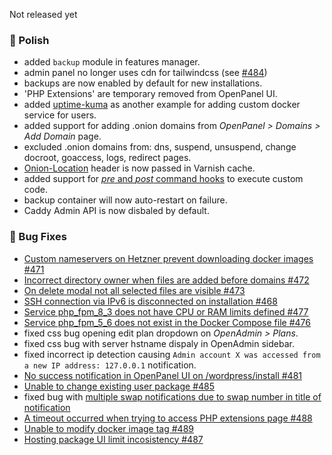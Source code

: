 Not released yet

### 💅 Polish
- added `backup` module in features manager.
- admin panel no longer uses cdn for tailwindcss (see [#484](https://github.com/stefanpejcic/OpenPanel/issues/484))
- backups are now enabled by default for new installations.
- 'PHP Extensions' are temporary removed from OpenPanel UI.
- added [uptime-kuma](https://github.com/louislam/uptime-kuma) as another example for adding custom docker service for users.
- added support for adding .onion domains from *OpenPanel > Domains > Add Domain* page.
- excluded .onion domains from: dns, suspend, unsuspend, change docroot, goaccess, logs, redirect pages.
- [Onion-Location](https://support.torproject.org/onionservices/onion-location/) header is now passed in Varnish cache.
- added support for [*pre* and *post* command hooks](https://dev.openpanel.com/customize.html#Hooks) to execute custom code.
- backup container will now auto-restart on failure.
- Caddy Admin API is now disbaled by default.

### 🐛 Bug Fixes
- [Custom nameservers on Hetzner prevent downloading docker images #471](https://github.com/stefanpejcic/OpenPanel/issues/471)
- [Incorrect directory owner when files are added before domains #472](https://github.com/stefanpejcic/OpenPanel/issues/472)
- [On delete modal not all selected files are visible #473](https://github.com/stefanpejcic/OpenPanel/issues/473)
- [SSH connection via IPv6 is disconnected on installation #468](https://github.com/stefanpejcic/OpenPanel/issues/468)
- [Service php_fpm_8_3 does not have CPU or RAM limits defined #477](https://github.com/stefanpejcic/OpenPanel/issues/477)
- [Service php_fpm_5_6 does not exist in the Docker Compose file #476](https://github.com/stefanpejcic/OpenPanel/issues/476)
- fixed css bug opening edit plan dropdown on *OpenAdmin > Plans*.
- fixed css bug with server hstname dispaly in OpenAdmin sidebar.
- fixed incorrect ip detection causing `Admin account X was accessed from a new IP address: 127.0.0.1` notification.
- [No success notification in OpenPanel UI on /wordpress/install #481](https://github.com/stefanpejcic/OpenPanel/issues/481)
- [Unable to change existing user package #485](https://github.com/stefanpejcic/OpenPanel/issues/485)
- fixed bug with [multiple swap notifications due to swap number in title of notification](https://i.postimg.cc/xTQVrbgp/2025-05-14-11-30.png)
- [A timeout occurred when trying to access PHP extensions page #488](https://github.com/stefanpejcic/OpenPanel/issues/488)
- [Unable to modify docker image tag #489](https://github.com/stefanpejcic/OpenPanel/issues/489)
- [Hosting package UI limit incosistency #487](https://github.com/stefanpejcic/OpenPanel/issues/487)
